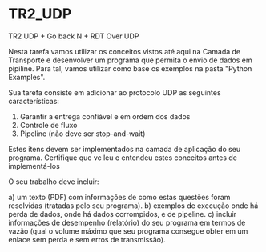 # TR2_UDP
TR2 UDP + Go back N + RDT Over UDP

Nesta tarefa vamos utilizar os conceitos vistos até aqui na Camada de Transporte e desenvolver um programa que permita o envio de dados em pipiline. Para tal, vamos utilizar como base os exemplos na pasta "Python Examples".

Sua tarefa consiste em adicionar ao protocolo UDP as seguintes características: 
1) Garantir a entrega confiável e em ordem dos dados
2) Controle de fluxo
3) Pipeline (não deve ser stop-and-wait)

Estes itens devem ser implementados na camada de aplicação do seu programa. Certifique que vc leu e entendeu estes conceitos antes de implementá-los

O seu trabalho deve incluir:

a) um texto (PDF) com informações de como estas questões foram resolvidas (tratadas pelo seu programa). 
b) exemplos de execução onde há perda de dados, onde há dados corrompidos, e de pipeline. 
c) incluir informações de desempenho (relatório) do seu programa em termos de vazão (qual o volume máximo que seu programa consegue obter em um enlace sem perda e sem erros de transmissão). 

